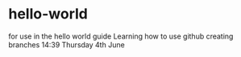 # hello-world
for use in the hello world guide
Learning how to use github
creating branches
14:39
Thursday 4th June
